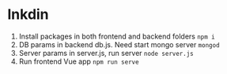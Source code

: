 # lnkdin

1. Install packages in both frontend and backend folders `npm i`
2. DB params in backend db.js. Need start mongo server `mongod`
3. Server params in server.js, run server `node server.js`
4. Run frontend Vue app `npm run serve`

